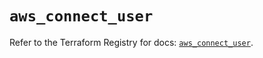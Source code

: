 # `aws_connect_user`

Refer to the Terraform Registry for docs: [`aws_connect_user`](https://registry.terraform.io/providers/hashicorp/aws/6.5.0/docs/resources/connect_user).
